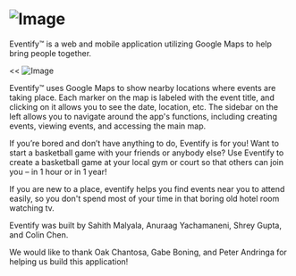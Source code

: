 ![Image](https://raw.github.com/EventifyApp/eventify/master/readmepics/header.png)
=======

Eventify™ is a web and mobile application utilizing Google Maps to help bring people together.

<< ![Image](https://raw.github.com/EventifyApp/eventify/master/readmepics/1.png)


Eventify™ uses Google Maps to show nearby locations where events are taking place. Each marker on the map is labeled with the event title, and clicking on it allows you to see the date, location, etc. The sidebar on the left allows you to navigate around the app's functions, including creating events, viewing events, and accessing the main map.

If you’re bored and don’t have anything to do, Eventify is for you! Want to start a basketball game with your friends or anybody else? Use Eventify to create a basketball game at your local gym or court so that others can join you – in 1 hour or in 1 year!

If you are new to a place, eventify helps you find events near you to attend easily, so you don't spend most of your time in that boring old hotel room watching tv.


Eventify was built by Sahith Malyala, Anuraag Yachamaneni, Shrey Gupta, and Colin Chen. 

We would like to thank Oak Chantosa, Gabe Boning, and Peter Andringa for helping us build this application!

